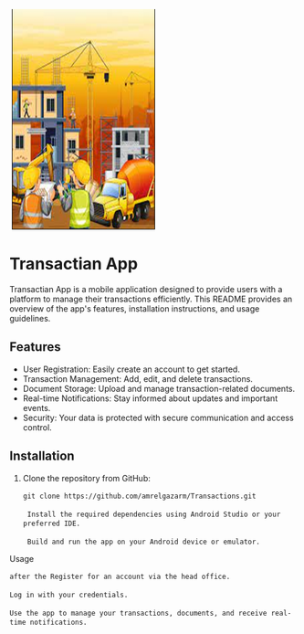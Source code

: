 ![Transactian Logo](logo.png)
# Transactian App

Transactian App is a mobile application designed to provide users with a platform to manage their transactions efficiently. This README provides an overview of the app's features, installation instructions, and usage guidelines.

## Features

- User Registration: Easily create an account to get started.
- Transaction Management: Add, edit, and delete transactions.
- Document Storage: Upload and manage transaction-related documents.
- Real-time Notifications: Stay informed about updates and important events.
- Security: Your data is protected with secure communication and access control.

## Installation

1. Clone the repository from GitHub:

   ```shell
   git clone https://github.com/amrelgazarm/Transactions.git

    Install the required dependencies using Android Studio or your preferred IDE.

    Build and run the app on your Android device or emulator.

Usage

    after the Register for an account via the head office.

    Log in with your credentials.

    Use the app to manage your transactions, documents, and receive real-time notifications.
